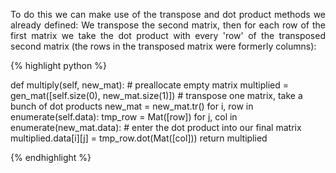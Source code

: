 <div style="text-align: justify">
<p>To do this we can make use of the transpose and dot product methods we
already defined: We transpose the second matrix, then for each row of the first
matrix we take the dot product with every 'row' of the transposed second matrix
(the rows in the transposed matrix were formerly columns):</p>
</div>

{% highlight python %}

def multiply(self, new_mat):
    # preallocate empty matrix
    multiplied = gen_mat([self.size(0), new_mat.size(1)])
    # transpose one matrix, take a bunch of dot products
    new_mat = new_mat.tr()
    for i, row in enumerate(self.data):
        tmp_row = Mat([row])
        for j, col in enumerate(new_mat.data):
            # enter the dot product into our final matrix
            multiplied.data[i][j] = tmp_row.dot(Mat([col]))
    return multiplied

{% endhighlight %}
